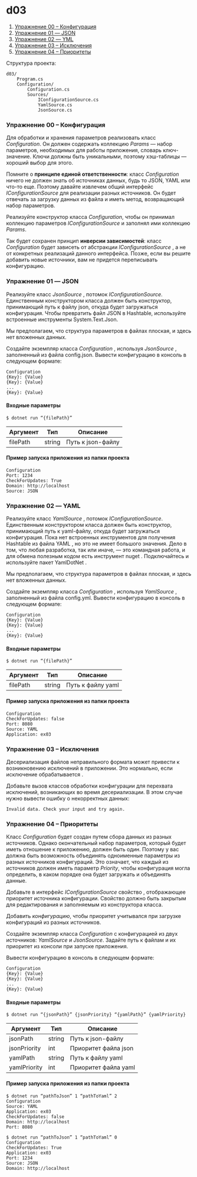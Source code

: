 # d03

1. [Упражнение 00 – Конфигурация](#упражнение-00-–-конфигурация)
2. [Упражнение 01 — JSON](#упражнение-01--json)
3. [Упражнение 02 — YML](#упражнение-02--yaml)
4. [Упражнение 03 – Исключения](#упражнение-03-–-исключения)
5. [Упражнение 04 – Приоритеты](#упражнение-04-–-приоритеты)

Структура проекта:
```
d03/
	Program.cs
    Configuration/
        Configuration.cs
        Sources/
            IConfigurationSource.cs
            YamlSource.cs
            JsonSource.cs
```
### Упражнение 00 – Конфигурация
Для обработки и хранения параметров реализовать класс *Configuration*. Он должен содержать коллекцию *Params* — набор параметров, необходимых для работы приложения, словарь ключ-значение. Ключи должны быть уникальными, поэтому хэш-таблицы — хороший выбор для этого.

Помните о **принципе единой ответственности**: класс *Configuration* ничего не должен знать об источниках данных, будь то JSON, YAML или что-то еще. Поэтому давайте извлечем общий интерфейс *IConfigurationSource* для реализации разных источников. Он будет отвечать за загрузку данных из файла и иметь метод, возвращающий набор параметров.

Реализуйте конструктор класса *Configuration*, чтобы он принимал коллекцию параметров *IConfigurationSource* и заполнял ими коллекцию *Params*.

Так будет сохранен принцип **инверсии зависимостей**: класс *Configuration* будет зависеть от абстракции *IConfigurationSource* , а не от конкретных реализаций данного интерфейса. Позже, если вы решите добавить новые источники, вам не придется переписывать конфигурацию.

### Упражнение 01 — JSON
Реализуйте класс *JsonSource* , потомок *IConfigurationSource*. Единственным конструктором класса должен быть конструктор, принимающий путь к файлу json, откуда будет загружаться конфигурация. Чтобы превратить файл JSON в Hashtable, используйте встроенные инструменты System.Text.Json.

Мы предполагаем, что структура параметров в файлах плоская, и здесь нет вложенных данных.

Создайте экземпляр класса *Configuration* , используя *JsonSource* , заполненный из файла config.json. Вывести конфигурацию в консоль в следующем формате:
```
Configuration
{Key}: {Value}
{Key}: {Value}
...
{Key}: {Value}
```
#### Входные параметры
```
$ dotnet run “{filePath}”
```
|Аргумент|Тип|Описание|
|---|---|---|
| filePath |string | Путь к json-файлу |

#### Пример запуска приложения из папки проекта
```
Configuration
Port: 1234
CheckForUpdates: True
Domain: http://localhost
Source: JSON
```

### Упражнение 02 — YAML
Реализуйте класс *YamlSource* , потомок *IConfigurationSource*. Единственным конструктором класса должен быть конструктор, принимающий путь к yaml-файлу, откуда будет загружаться конфигурация. Пока нет встроенных инструментов для получения Hashtable из файла YAML , но это не имеет большого значения. Дело в том, что любая разработка, так или иначе, — это командная работа, и для обмена полезным кодом есть инструмент nuget . Подключайтесь и используйте пакет YamlDotNet .

Мы предполагаем, что структура параметров в файлах плоская, и здесь нет вложенных данных.

Создайте экземпляр класса *Configuration* , используя *YamlSource* , заполненный из файла config.yml. Вывести конфигурацию в консоль в следующем формате:
```
Configuration
{Key}: {Value}
{Key}: {Value}
...
{Key}: {Value}
```
#### Входные параметры
```
$ dotnet run “{filePath}”
```
|Аргумент|Тип|Описание|
|---|---|---|
| filePath |string | Путь к файлу yaml |
#### Пример запуска приложения из папки проекта
```
Configuration
CheckForUpdates: false
Port: 8080
Source: YAML
Application: ex03
```

### Упражнение 03 – Исключения
Десериализация файлов неправильного формата может привести к возникновению исключений в приложении. Это нормально, если исключение обрабатывается .

Добавьте вызов классов обработки конфигурации для перехвата исключений, возникающих во время десериализации. В этом случае нужно вывести ошибку о некорректных данных:
```
Invalid data. Check your input and try again.
```

### Упражнение 04 – Приоритеты
Класс *Configuration* будет создан путем сбора данных из разных источников. Однако окончательный набор параметров, который будет иметь отношение к приложению, должен быть один. Поэтому у вас должна быть возможность объединять одноименные параметры из разных источников конфигураций. Это означает, что каждый из источников должен иметь параметр *Priority*, чтобы конфигурация могла определить, в каком порядке она будет загружать и объединять данные.

Добавьте в интерфейс *IConfigurationSource* свойство , отображающее приоритет источника конфигурации. Свойство должно быть закрытым для редактирования и заполняемым из конструктора класса.

Добавить *конфигурацию*, чтобы приоритет учитывался при загрузке конфигураций из разных источников.

Создайте экземпляр класса *Configuration* с конфигурацией из двух источников: *YamlSource* и *JsonSource*. Задайте путь к файлам и их приоритет из консоли при запуске приложения.

Вывести конфигурацию в консоль в следующем формате:
```
Configuration
{Key}: {Value}
{Key}: {Value}
...
{Key}: {Value}
```
#### Входные параметры
```
$ dotnet run “{jsonPath}” {jsonPriority} “{yamlPath}” {yamlPriority}
```
|Аргумент|Тип|Описание|
|---|---|---|
| jsonPath |string | Путь к json-файлу |
| jsonPriority |int | Приоритет файла json |
| yamlPath |string | Путь к файлу yaml |
| yamlPriority |int | Приоритет файла yaml |

#### Пример запуска приложения из папки проекта
```
$ dotnet run “pathToJson” 1 “pathToYaml” 2
Configuration
Source: YAML
Application: ex03
CheckForUpdates: false
Domain: http://localhost
Port: 8080
```
```
$ dotnet run “pathToJson” 1 “pathToYaml” 0
Configuration
CheckForUpdates: True
Application: ex03
Port: 1234
Source: JSON
Domain: http://localhost
```